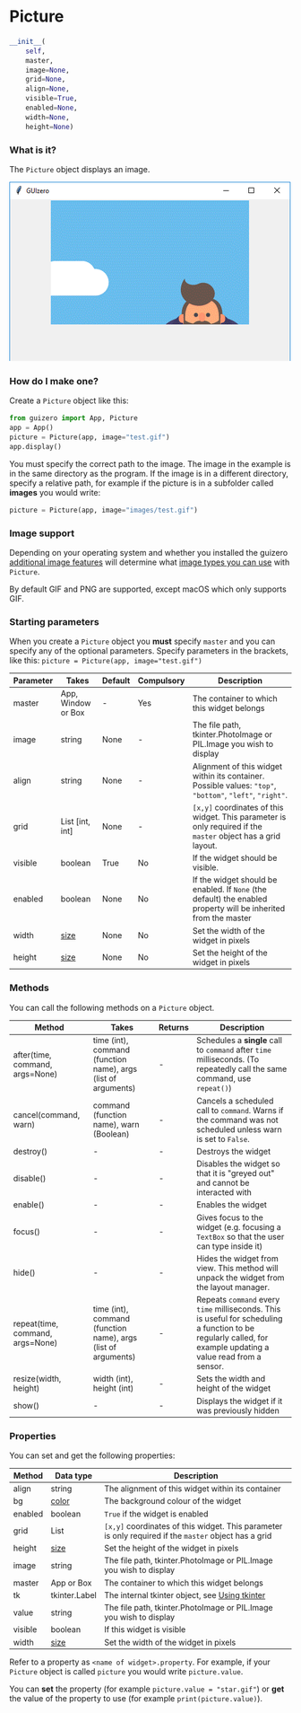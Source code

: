 # Picture

```python
__init__(
    self, 
    master, 
    image=None, 
    grid=None, 
    align=None, 
    visible=True, 
    enabled=None, 
    width=None, 
    height=None)
```

### What is it?
The `Picture` object displays an image.

![Picture on Windows](images/picture_windows.png)

### How do I make one?

Create a `Picture` object like this:

```python
from guizero import App, Picture
app = App()
picture = Picture(app, image="test.gif")
app.display()
```
You must specify the correct path to the image. The image in the example is in the same directory as the program. If the image is in a different directory, specify a relative path, for example if the picture is in a subfolder called **images** you would write:

```python
picture = Picture(app, image="images/test.gif")
```

### Image support

Depending on your operating system and whether you installed the guizero [additional image features](index.md#additional-features-install) will determine what [image types you can use](images.md) with `Picture`.

By default GIF and PNG are supported, except macOS which only supports GIF.

### Starting parameters

When you create a `Picture` object you **must** specify `master` and you can specify any of the optional parameters. Specify parameters in the brackets, like this: `picture = Picture(app, image="test.gif")`

| Parameter | Takes              | Default | Compulsory | Description                                                                                                     |
|-----------|--------------------|---------|------------|-----------------------------------------------------------------------------------------------------------------|
| master    | App, Window or Box | -       | Yes        | The container to which this widget belongs                                                                      |
| image     | string             | None    | -          | The file path, tkinter.PhotoImage or PIL.Image you wish to display                                              |
| align     | string             | None    | -          | Alignment of this widget within its container. Possible values: `"top"`, `"bottom"`, `"left"`, `"right"`.       |
| grid      | List [int, int]    | None    | -          | `[x,y]` coordinates of this widget. This parameter is only required if the `master` object has a grid layout.   |
| visible   | boolean            | True    | No         | If the widget should be visible.                                                                                |
| enabled   | boolean            | None    | No         | If the widget should be enabled. If `None` (the default) the enabled property will be inherited from the master |
| width     | [size](size.md)    | None    | No         | Set the width of the widget in pixels                                                                           |
| height    | [size](size.md)    | None    | No         | Set the height of the widget in pixels                                                                          |



### Methods

You can call the following methods on a `Picture` object.

| Method                           | Takes                                                         | Returns | Description                                                                                                                                                    |
|----------------------------------|---------------------------------------------------------------|---------|----------------------------------------------------------------------------------------------------------------------------------------------------------------|
| after(time, command, args=None)  | time (int), command (function name), args (list of arguments) | -       | Schedules a **single** call to `command` after `time` milliseconds. (To repeatedly call the same command, use `repeat()`)                                      |
| cancel(command, warn)                                                                                         | command (function name), warn (Boolean)                                                                             | -                                                                                                 | Cancels a scheduled call to `command`. Warns if the command was not scheduled unless warn is set to `False`.                                                                                                                          |
| destroy()                        | -                                                             | -       | Destroys the widget                                                                                                                                            |
| disable()                        | -                                                             | -       | Disables the widget so that it is "greyed out" and cannot be interacted with                                                                                   |
| enable()                         | -                                                             | -       | Enables the widget                                                                                                                                             |
| focus()                          | -                                                             | -       | Gives focus to the widget (e.g. focusing a `TextBox` so that the user can type inside it)                                                                      |
| hide()                           | -                                                             | -       | Hides the widget from view. This method will unpack the widget from the layout manager.                                                                        |
| repeat(time, command, args=None) | time (int), command (function name), args (list of arguments) | -       | Repeats `command` every `time` milliseconds. This is useful for scheduling a function to be regularly called, for example updating a value read from a sensor. |
| resize(width, height)            | width (int), height (int)                                     | -       | Sets the width and height of the widget                                                                                                                        |
| show()                           | -                                                             | -       | Displays the widget if it was previously hidden                                                                                                                |

### Properties

You can set and get the following properties:

| Method  | Data type          | Description                                                                                           |
|---------|--------------------|-------------------------------------------------------------------------------------------------------|
| align   | string             | The alignment of this widget within its container                                                     |
| bg      | [color](colors.md) | The background colour of the widget                                                                   |
| enabled | boolean            | `True` if the widget is enabled                                                                       |
| grid    | List               | `[x,y]` coordinates of this widget. This parameter is only required if the `master` object has a grid |
| height  | [size](size.md)    | Set the height of the widget in pixels                                                                |
| image   | string             | The file path, tkinter.PhotoImage or PIL.Image you wish to display                                    |
| master  | App or Box         | The container to which this widget belongs                                                            |
| tk      | tkinter.Label      | The internal tkinter object, see [Using tkinter](usingtk.md)                                          |
| value   | string             | The file path, tkinter.PhotoImage or PIL.Image you wish to display                                    |
| visible | boolean            | If this widget is visible                                                                             |
| width   | [size](size.md)    | Set the width of the widget in pixels                                                                 |

Refer to a property as `<name of widget>.property`. For example, if your `Picture` object is called `picture` you would write `picture.value`.

You can **set** the property (for example `picture.value = "star.gif"`) or **get** the value of the property to use (for example `print(picture.value)`).


